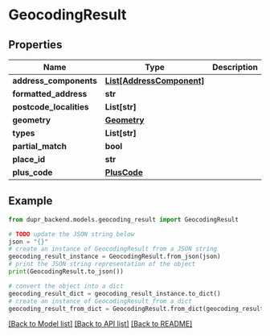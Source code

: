 # GeocodingResult


## Properties

Name | Type | Description | Notes
------------ | ------------- | ------------- | -------------
**address_components** | [**List[AddressComponent]**](AddressComponent.md) |  | [optional] 
**formatted_address** | **str** |  | [optional] 
**postcode_localities** | **List[str]** |  | [optional] 
**geometry** | [**Geometry**](Geometry.md) |  | [optional] 
**types** | **List[str]** |  | [optional] 
**partial_match** | **bool** |  | [optional] 
**place_id** | **str** |  | [optional] 
**plus_code** | [**PlusCode**](PlusCode.md) |  | [optional] 

## Example

```python
from dupr_backend.models.geocoding_result import GeocodingResult

# TODO update the JSON string below
json = "{}"
# create an instance of GeocodingResult from a JSON string
geocoding_result_instance = GeocodingResult.from_json(json)
# print the JSON string representation of the object
print(GeocodingResult.to_json())

# convert the object into a dict
geocoding_result_dict = geocoding_result_instance.to_dict()
# create an instance of GeocodingResult from a dict
geocoding_result_from_dict = GeocodingResult.from_dict(geocoding_result_dict)
```
[[Back to Model list]](../README.md#documentation-for-models) [[Back to API list]](../README.md#documentation-for-api-endpoints) [[Back to README]](../README.md)


